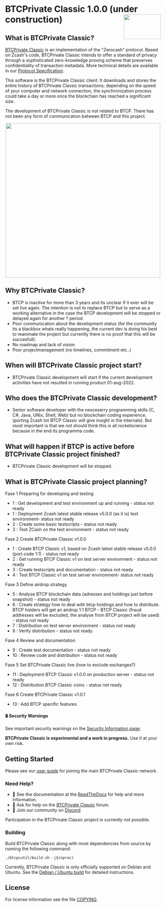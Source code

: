 BTCPrivate Classic 1.0.0 (under construction)
<img align="right" width="120" height="80" src="doc/imgs/logo1.png">
===========

What is BTCPrivate Classic?
---------------------------

[BTCPrivate Classic](https://btcprivateclassic/) is an implementation of the "Zerocash" protocol.
Based on Zcash's code, BTCPrivate Classic intends to offer a standard of privacy
through a sophisticated zero-knowledge proving scheme that preserves
confidentiality of transaction metadata. More technical details are available
in our [Protocol Specification](https://zips.z.cash/protocol/protocol.pdf).

This software is the BTCPrivate Classic client. It downloads and stores the entire history
of BTCPrivate Classic transactions; depending on the speed of your computer and network
connection, the synchronization process could take a day or more once the
blockchain has reached a significant size.

The development of BTCPrivate Classic is not related to BTCP. There has not been any form of communication between BTCP 
and this project.

<p align="center">
  <img src="doc/imgs/zcashd_screen1.gif" height="500">
</p>

Why BTCPrivate Classic?
---------------------------
- BTCP is inactive for more than 3 years and its unclear if it ever will be set live again. The intention is not to replace BTCP but to serve as a working alternative in the case the BTCP development will be stopped or delayed again for another ? period
- Poor communication about the development status (for the community its a blackbox whats really happening, the current dev is doing his best to reanimate the project but currently there is no proof that this will be succesfull).
- No roadmap and lack of vision
- Poor projectmanagement (no timelines, commitment etc..)

When will BTCPrivate Classic project start?
--------------------------------------------
- BTCPrivate Classic development will start if the current development activities have not resulted in running product 01-aug-2022.

Who does the BTCPrivate Classic development?
--------------------------------------------
- Senior software developer with the nescesarry programming skills (C, C#, Java, UNix, Shell, Web) but no blockchain coding experience.
(porting Zcash tot BTCP Classic will give insight in the internals). But most important is that we not should think this is all rocketscience
because in the end its programma code.

What will happen if BTCP is active before BTCPrivate Classic project finished?
------------------------------------------------------------------------------
- BTCPrivate Classic development will be stopped.

What is BTCPrivate Classic project planning?
--------------------------------------------
Fase 1 Preparing for developing and testing
- 1 : Get development and test environment up and running - status not ready
- 1 : Deployment Zcash latest stable release v5.0.0 (as it is) test environment- status not ready
- 2 : Create some basic testscripts - status not ready
- 3 : Test ZCash on the test environment  - status not ready

Fase 2 Create BTCPrivate Classic v1.0.0
- 1 : Create BTCP Classic v1, based on Zcash latest stable release v5.0.0 (port code 1:1) - status not ready
- 2 : Get running BTCP Classic v1 on test server environment - status not ready
- 3 : Create testscripts and documentation - status not ready
- 4 : Test BTCP Classic v1 on test server environment- status not ready

Fase 3 Define airdrop strategy
- 5 : Analyse BTCP blockchain data (adresses and holdings just before snapshot) - status not ready
- 6 : Create strategy how to deal with btcp holdings and how to distribute. BTCP holders will get an airdrop 1:1 BTCP - BTCP Classic 
      (fraud addresses will be excluded, the analyse from BTCP project will be used) - status not ready
- 7 : Distribution on test server environment - status not ready
- 8 : Verify distribution - status not ready

Fase 4 Review and documentation
- 9 : Create test documentation - status not ready
- 10 : Review code and distribution - status not ready

Fase 5 Set BTCPrivate Classic live (how to exclude exchanges?)
- 11 : Deployment BTCP Classic v1.0.0 on production server - status not ready
- 12 : Distribution BTCP Classic coins - status not ready

Fase 6 Create BTCPrivate Classic v1.0.1
- 13 : Add BTCP specific features

#### :lock: Security Warnings

See important security warnings on the
[Security Information page](https://z.cash/support/security/).

**BTCPrivate Classic is experimental and a work in progress.** Use it at your own risk.

## Getting Started

Please see our [user guide](https://btcpc.readthedocs.io/en/latest/rtd_pages/rtd_docs/user_guide.html) for joining the main BTCPrivate Classic network.

### Need Help?

* :blue_book: See the documentation at the [ReadTheDocs](https://btcpc.readthedocs.io)
  for help and more information.
* :incoming_envelope: Ask for help on the [BTCPrivate Classic](https://forum.btcpc/) forum.
* :speech_balloon: Join our community on [Discord](https://discordapp.com/invite/PhJY6Pm)

Participation in the BTCPrivate Classic project is currently not possible.

### Building

Build BTCPrivate Classic along with most dependencies from source by running the following command:

```
./btcpcutil/build.sh -j$(nproc)
```

Currently, BTCPrivate Classic is only officially supported on Debian and Ubuntu. See the
[Debian / Ubuntu build](https://btcpc.readthedocs.io/en/latest/rtd_pages/Debian-Ubuntu-build.html)
for detailed instructions.

License
-------

For license information see the file [COPYING](COPYING).

